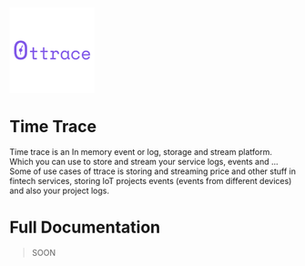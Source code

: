 <img alt="iroh" src="./.img/logo.svg" width="150" />

# Time Trace

Time trace is an In memory event or log, storage and stream platform.
Which you can use to store and stream your service logs, events and ...
Some of use cases of ttrace is storing and streaming price and other stuff in fintech services, storing IoT projects events (events from different devices) and also your project logs.

# Full Documentation
> SOON

